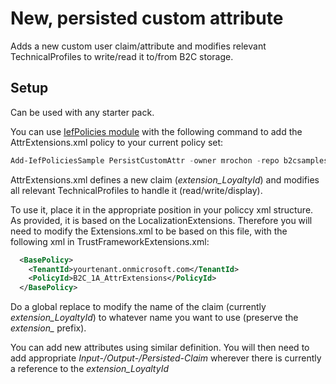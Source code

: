 # New, persisted custom attribute
Adds a new custom user claim/attribute and modifies relevant TechnicalProfiles to write/read it to/from B2C storage.

## Setup
Can be used with any starter pack. 

You can use [IefPolicies module](https://www.powershellgallery.com/packages/IefPolicies) with the following command to add the AttrExtensions.xml policy to your current policy set:

```PowerShell
Add-IefPoliciesSample PersistCustomAttr -owner mrochon -repo b2csamples
```
AttrExtensions.xml defines a new claim (*extension_LoyaltyId*) and modifies all relevant TechnicalProfiles to handle it (read/write/display).

To use it, place it in the appropriate position in your policcy xml structure. As provided, it is based on the LocalizationExtensions. Therefore you will need to modify the Extensions.xml to be based on this file, with the following xml in TrustFrameworkExtensions.xml:

```xml
  <BasePolicy>
    <TenantId>yourtenant.onmicrosoft.com</TenantId>
    <PolicyId>B2C_1A_AttrExtensions</PolicyId>
  </BasePolicy>
```

Do a global replace to modify the name of the claim (currently *extension_LoyaltyId*) to whatever name you want to use (preserve the *extension_* prefix). 

You can add new attributes using similar definition. You will then need to add appropriate *Input-/Output-/Persisted-Claim* wherever there is currently a reference to the *extension_LoyaltyId*



